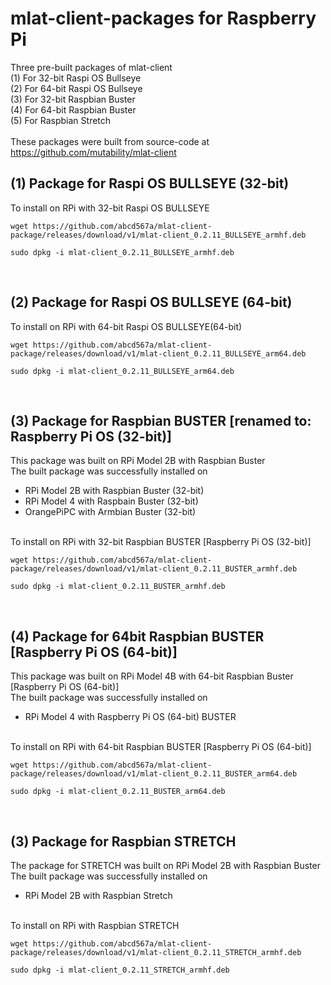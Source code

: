 # mlat-client-packages for Raspberry Pi</br>
Three pre-built packages of mlat-client </br>
(1) For 32-bit Raspi OS Bullseye </br>
(2) For 64-bit Raspi OS Bullseye </br>
(3) For 32-bit Raspbian Buster </br>
(4) For 64-bit Raspbian Buster </br>
(5) For Raspbian Stretch </br></br>
These packages were built from source-code at https://github.com/mutability/mlat-client </br>
## (1) Package for Raspi OS BULLSEYE (32-bit) 
To install on RPi with 32-bit Raspi OS BULLSEYE </br>

```
wget https://github.com/abcd567a/mlat-client-package/releases/download/v1/mlat-client_0.2.11_BULLSEYE_armhf.deb  

sudo dpkg -i mlat-client_0.2.11_BULLSEYE_armhf.deb  
```

</br>

## (2) Package for Raspi OS BULLSEYE (64-bit) </br>
To install on RPi with 64-bit Raspi OS BULLSEYE(64-bit) </br>

```
wget https://github.com/abcd567a/mlat-client-package/releases/download/v1/mlat-client_0.2.11_BULLSEYE_arm64.deb  

sudo dpkg -i mlat-client_0.2.11_BULLSEYE_arm64.deb  
```

</br>

## (3) Package for Raspbian BUSTER [renamed to: Raspberry Pi OS (32-bit)] </br>
This package was built on RPi Model 2B with Raspbian Buster </br>
The built package was successfully installed on </br>
- RPi Model 2B with Raspbian Buster (32-bit) </br>
- RPi Model 4 with Raspbain Buster (32-bit) </br>
- OrangePiPC with Armbian Buster (32-bit) </br>
</br>
To install on RPi with 32-bit Raspbian BUSTER [Raspberry Pi OS (32-bit)] </br>

```
wget https://github.com/abcd567a/mlat-client-package/releases/download/v1/mlat-client_0.2.11_BUSTER_armhf.deb  

sudo dpkg -i mlat-client_0.2.11_BUSTER_armhf.deb  
```

</br>

## (4) Package for 64bit Raspbian BUSTER [Raspberry Pi OS (64-bit)] </br>
This package was built on RPi Model 4B with 64-bit Raspbian Buster [Raspberry Pi OS (64-bit)] </br>
The built package was successfully installed on </br>
- RPi Model 4 with Raspberry Pi OS (64-bit) BUSTER </br>
</br>
To install on RPi with 64-bit Raspbian BUSTER [Raspberry Pi OS (64-bit)] </br>

```
wget https://github.com/abcd567a/mlat-client-package/releases/download/v1/mlat-client_0.2.11_BUSTER_arm64.deb  

sudo dpkg -i mlat-client_0.2.11_BUSTER_arm64.deb  
```

</br>

## (3) Package for Raspbian STRETCH  </br>

The package for STRETCH was built on RPi Model 2B with Raspbian Buster </br>
The built package was successfully installed on </br>
- RPi Model 2B with Raspbian Stretch </br>
</br>
To install on RPi with Raspbian STRETCH</br>

```
wget https://github.com/abcd567a/mlat-client-package/releases/download/v1/mlat-client_0.2.11_STRETCH_armhf.deb  

sudo dpkg -i mlat-client_0.2.11_STRETCH_armhf.deb  
```
